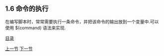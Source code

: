 ## 1.6 命令的执行

在编写脚本时，常常需要执行一条命令，并把该命令的输出放到一个变量中.可以使用 $(command) 语法来实现.


[目录](README.md)

[上一节](1.5.md)
[下一节](2.1.md)
